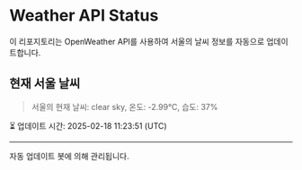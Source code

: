 
# Weather API Status

이 리포지토리는 OpenWeather API를 사용하여 서울의 날씨 정보를 자동으로 업데이트합니다.

## 현재 서울 날씨
> 서울의 현재 날씨: clear sky, 온도: -2.99°C, 습도: 37%

⏳ 업데이트 시간: 2025-02-18 11:23:51 (UTC)

---
자동 업데이트 봇에 의해 관리됩니다.
